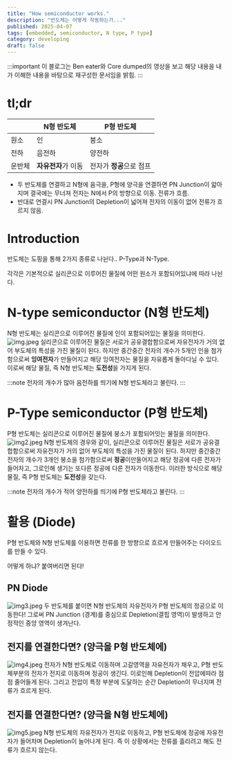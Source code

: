 ```yaml
---
title: "How semiconductor works."
description: "반도체는 어떻게 작동하는가..."
published: 2025-04-07
tags: [embedded, semiconductor, N type, P type]
category: developing
draft: false
---
```


:::important
이 블로그는 Ben eater와 Core dumped의 영상을 보고 해당 내용을 내가 이해한 내용을 바탕으로 재구성한 문서임을 밝힘.
:::

# tl;dr
|     | N형 반도체       | P형 반도체          |
|-----|--------------|-----------------|
| 원소  | 인            | 붕소              |
| 전하  | 음전하          | 양전하             |
| 운반체 | **자유전자**가 이동 | 전자가 **정공**으로 점프 |

- 두 반도체를 연결하고 N형에 음극을, P형에 양극을 연결하면 PN Junction이 앏아지며 결국에는 무너져 전자는 N에서 P의 방향으로 이동. 전류가 흐름.
- 반대로 연결시 PN Junction의 Depletion이 넓어져 전자의 이동이 없어 전류가 흐르지 않음.

# Introduction
반도체는 도핑을 통해 2가지 종류로 나뉜다.. P-Type과 N-Type.

각각은 기본적으로 실리콘으로 이루어진 물질에 어떤 원소가 포함되어있냐에 따라 나뉜다.

# N-type semiconductor (N형 반도체)
N형 반도체는 실리콘으로 이루어진 물질에 인이 포함되어있는 물질을 의미한다.
![img.jpeg](img.jpeg)
실리콘으로 이루어진 물질은 서로가 공유결합함으로써 자유전자가 거의 없어 부도체의 특성을 가진 물질이 된다.
하지만 중간중간 전자의 개수가 5개인 인을 첨가함으로써 **잉여전자**가 만들어지고 해당 잉여전자는 물질을 자유롭게 돌아다닐 수 있다.
이로써 해당 물질, 즉 N형 반도체는 **도전성**을 가지게 된다.

:::note
전자의 개수가 많아 음전하를 띄기에 N형 반도체라고 불린다.
:::

# P-Type semiconductor (P형 반도체)
P형 반도체는 실리콘으로 이루어진 물질에 붕소가 포함되어잇는 물질을 의미한다.
![img2.jpeg](img2.jpeg)
N형 반도체의 경우와 같이, 실리콘으로 이루어진 물질은 서로가 공유결합함으로써 자유전자가 거의 없어 부도체의 특성을 가진 물질이 된다.
하지만 중간중간 전자의 개수가 3개인 붕소을 첨가함으로써 **정공**이만들어지고 해당 정공에 다른 전자가 들어차고, 그로인해 생기는 또다른 정공에 다른 전자가 이동한다.
이러한 방식으로 해당 물질, 즉 P형 반도체는 **도전성**을 갖는다.

:::note
전자의 개수가 적어 양전하를 띄기에 P형 반도체라고 불린다.
:::

# 활용 (Diode)
P형 반도체와 N형 반도체를 이용하면 전류를 한 방향으로 흐르게 만들어주는 다이오드를 만들 수 있다.

어떻게 하냐? 붙여버리면 된다!

## PN Diode
![img3.jpeg](img3.jpeg)
두 반도체를 붙이면 N형 반도체의 자유전자가 P형 반도체의 정공으로 이동한다! 그로써 PN Junction (경계)를 중심으로
Depletion(결핍 영역)이 발생하고 안정적인 중앙 영역이 생겨난다.

## 전지를 연결한다면? (양극을 P형 반도체에)
![img4.jpeg](img4.jpeg)
전자가 N형 반도체로 이동하며 고갈영역을 자유전자가 채우고, P형 반도체부분의 전자가 전지로 이동하며 정공이 생긴다.
이로인해 Depletion이 전압에따라 점점 줄어들게 된다. 그리고 전압이 특정 부분에 도달하는 순간 Depletion이 무너지며 전류가 흐르게 된다.

## 전지를 연결한다면? (양극을 N형 반도체에)
![img5.jpeg](img5.jpeg)
N형 반도체의 자유전자가 전지로 이동하고, P형 반도체에 정공에 자유전자가 들어차며 Depletion이 늘어나게 된다. 즉 이 상황에서는 전류를 흘리려고 해도 전류가 흐르지 않는다.
